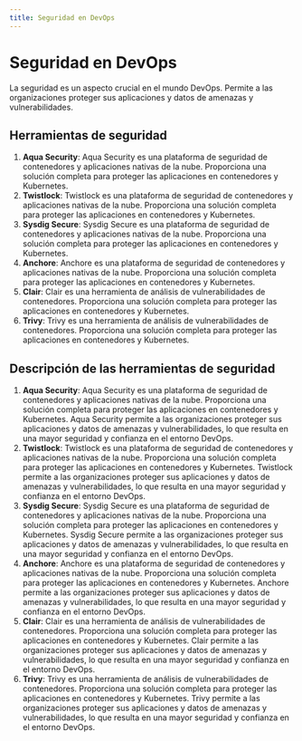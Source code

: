 ```yaml
---
title: Seguridad en DevOps
---
```


# Seguridad en DevOps

La seguridad es un aspecto crucial en el mundo DevOps. Permite a las organizaciones proteger sus aplicaciones y datos de amenazas y vulnerabilidades.

## Herramientas de seguridad

1. **Aqua Security**: Aqua Security es una plataforma de seguridad de contenedores y aplicaciones nativas de la nube. Proporciona una solución completa para proteger las aplicaciones en contenedores y Kubernetes.
2. **Twistlock**: Twistlock es una plataforma de seguridad de contenedores y aplicaciones nativas de la nube. Proporciona una solución completa para proteger las aplicaciones en contenedores y Kubernetes.
3. **Sysdig Secure**: Sysdig Secure es una plataforma de seguridad de contenedores y aplicaciones nativas de la nube. Proporciona una solución completa para proteger las aplicaciones en contenedores y Kubernetes.
4. **Anchore**: Anchore es una plataforma de seguridad de contenedores y aplicaciones nativas de la nube. Proporciona una solución completa para proteger las aplicaciones en contenedores y Kubernetes.
5. **Clair**: Clair es una herramienta de análisis de vulnerabilidades de contenedores. Proporciona una solución completa para proteger las aplicaciones en contenedores y Kubernetes.
6. **Trivy**: Trivy es una herramienta de análisis de vulnerabilidades de contenedores. Proporciona una solución completa para proteger las aplicaciones en contenedores y Kubernetes.

## Descripción de las herramientas de seguridad

1. **Aqua Security**: Aqua Security es una plataforma de seguridad de contenedores y aplicaciones nativas de la nube. Proporciona una solución completa para proteger las aplicaciones en contenedores y Kubernetes. Aqua Security permite a las organizaciones proteger sus aplicaciones y datos de amenazas y vulnerabilidades, lo que resulta en una mayor seguridad y confianza en el entorno DevOps.
2. **Twistlock**: Twistlock es una plataforma de seguridad de contenedores y aplicaciones nativas de la nube. Proporciona una solución completa para proteger las aplicaciones en contenedores y Kubernetes. Twistlock permite a las organizaciones proteger sus aplicaciones y datos de amenazas y vulnerabilidades, lo que resulta en una mayor seguridad y confianza en el entorno DevOps.
3. **Sysdig Secure**: Sysdig Secure es una plataforma de seguridad de contenedores y aplicaciones nativas de la nube. Proporciona una solución completa para proteger las aplicaciones en contenedores y Kubernetes. Sysdig Secure permite a las organizaciones proteger sus aplicaciones y datos de amenazas y vulnerabilidades, lo que resulta en una mayor seguridad y confianza en el entorno DevOps.
4. **Anchore**: Anchore es una plataforma de seguridad de contenedores y aplicaciones nativas de la nube. Proporciona una solución completa para proteger las aplicaciones en contenedores y Kubernetes. Anchore permite a las organizaciones proteger sus aplicaciones y datos de amenazas y vulnerabilidades, lo que resulta en una mayor seguridad y confianza en el entorno DevOps.
5. **Clair**: Clair es una herramienta de análisis de vulnerabilidades de contenedores. Proporciona una solución completa para proteger las aplicaciones en contenedores y Kubernetes. Clair permite a las organizaciones proteger sus aplicaciones y datos de amenazas y vulnerabilidades, lo que resulta en una mayor seguridad y confianza en el entorno DevOps.
6. **Trivy**: Trivy es una herramienta de análisis de vulnerabilidades de contenedores. Proporciona una solución completa para proteger las aplicaciones en contenedores y Kubernetes. Trivy permite a las organizaciones proteger sus aplicaciones y datos de amenazas y vulnerabilidades, lo que resulta en una mayor seguridad y confianza en el entorno DevOps.
